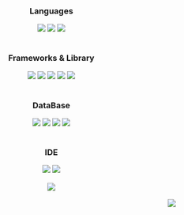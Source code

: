 <div align=center> 
  	<h3> Languages </h3>
</div>
<div align=center>
	<img src="https://img.shields.io/badge/JavaScript-F7DF1E?style=for-the-badge&logo=JavaScript&logoColor=white" />
	<img src="https://img.shields.io/badge/TypeScript-007ACC?style=for-the-badge&logo=typescript&logoColor=white" />
	<img src="https://img.shields.io/badge/Python-3776AB?style=for-the-badge&logo=Python&logoColor=white" />
</div>
<br>

<div align=center>
	<h3> Frameworks & Library </h3>
</div>
<div align=center>
	<img src="https://img.shields.io/badge/Node%20js-339933?style=for-the-badge&logo=Node.js&logoColor=white" />
	<img src="https://img.shields.io/badge/nestjs-E0234E?style=for-the-badge&logo=nestjs&logoColor=white" />
	<img src="https://img.shields.io/badge/fastapi-109989?style=for-the-badge&logo=FASTAPI&logoColor=white" />
	<img src="https://img.shields.io/badge/Django-092E20?style=for-the-badge&logo=django&logoColor=green" />
	<img src="https://img.shields.io/badge/npm-CB3837?style=for-the-badge&logo=npm&logoColor=white" />
</div>
<br>

<div align=center>
	<h3> DataBase </h3>
</div>
<div align=center>
	<img src="https://img.shields.io/badge/MongoDB-47A248?style=for-the-badge&logo=MongoDB&logoColor=white" />
	<img src="https://img.shields.io/badge/PostgreSQL-316192?style=for-the-badge&logo=postgresql&logoColor=white" />
	<img src="https://img.shields.io/badge/MySQL-005C84?style=for-the-badge&logo=mysql&logoColor=white" />
	<img src="https://img.shields.io/badge/Sqlite-003B57?style=for-the-badge&logo=sqlite&logoColor=white" />
</div>
<br>

<div align=center>
	<h3> IDE </h3>
</div>
<div align=center>
	<img src="https://img.shields.io/badge/VSCode-0078D4?style=for-the-badge&logo=visual%20studio%20code&logoColor=white" />
	<img src="https://img.shields.io/badge/Colab-F9AB00?style=for-the-badge&logo=googlecolab&color=525252" />
</div>
<br>

<div align="center">
	<img src="https://github-readme-stats.vercel.app/api/top-langs/?username=ryongseong&layout=compact&theme=midnight-purple" />
</div>
<br>

<div align="center">
	<a href="https://solved.ac/xmssnsk"><img align="right" src="http://mazassumnida.wtf/api/v2/generate_badge?boj=xmssnsk&theme=dark"/></a>
</div>
